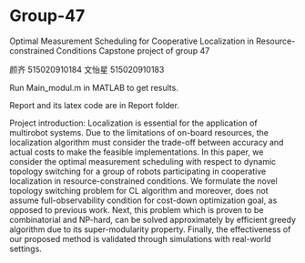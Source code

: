 # Group-47
Optimal Measurement Scheduling for Cooperative Localization in Resource-constrained Conditions
Capstone project of group 47

颜齐   515020910184
文怡星 515020910183

Run Main_modul.m in MATLAB to get results.

Report and its latex code are in Report folder.

Project introduction:
Localization is essential for the application of multirobot systems.
Due to the limitations of on-board resources, the localization algorithm must consider the trade-off between accuracy and actual costs to make the feasible implementations.
In this paper, we consider the optimal measurement scheduling with respect to dynamic topology switching for a group of robots participating in cooperative localization in resource-constrained conditions.
We formulate the novel topology switching problem for CL algorithm and moreover, does not assume full-observability condition for cost-down optimization goal, as opposed to previous work. Next, this problem which is proven to be combinatorial and NP-hard, can be solved approximately by efficient greedy algorithm due to its super-modularity property. 
Finally, the effectiveness of our proposed method is validated through simulations with real-world settings.
